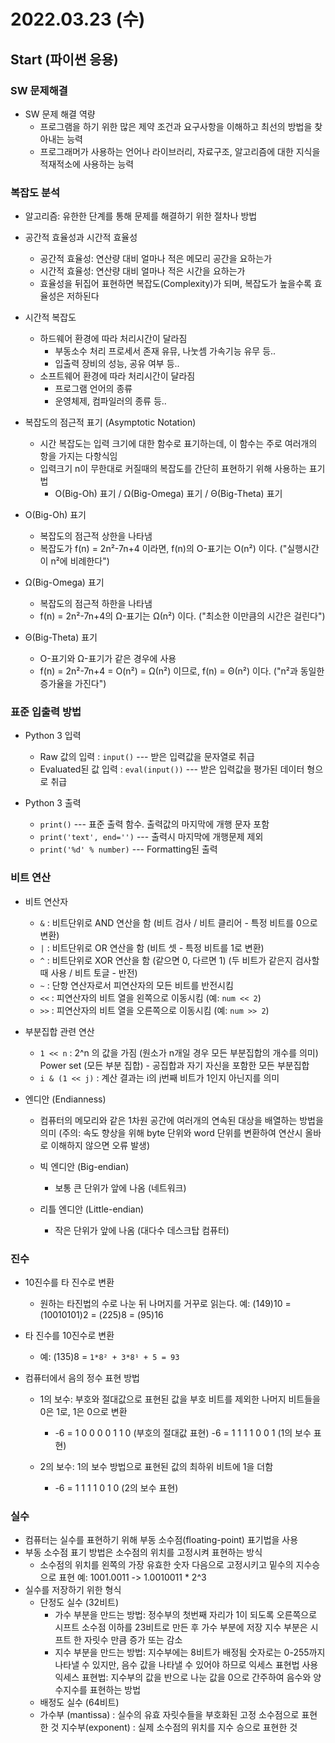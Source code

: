 # 2022.03.23 (수)

## Start (파이썬 응용)



### SW 문제해결

- SW 문제 해결 역량
  - 프로그램을 하기 위한 많은 제약 조건과 요구사항을 이해하고 최선의 방법을 찾아내는 능력
  - 프로그래머가 사용하는 언어나 라이브러리, 자료구조, 알고리즘에 대한 지식을 적재적소에 사용하는 능력




### 복잡도 분석

- 알고리즘: 유한한 단계를 통해 문제를 해결하기 위한 절차나 방법
- 공간적 효율성과 시간적 효율성
  - 공간적 효율성: 연산량 대비 얼마나 적은 메모리 공간을 요하는가
  - 시간적 효율성: 연산량 대비 얼마나 적은 시간을 요하는가
  - 효율성을 뒤집어 표현하면 복잡도(Complexity)가 되며, 복잡도가 높을수록 효율성은 저하된다

- 시간적 복잡도
  - 하드웨어 환경에 따라 처리시간이 달라짐
    - 부동소수 처리 프로세서 존재 유뮤, 나눗셈 가속기능 유무 등..
    - 입출력 장비의 성능, 공유 여부 등..
  - 소프트웨어 환경에 따라 처리시간이 달라짐
    - 프로그램 언어의 종류
    - 운영체제, 컴파일러의 종류 등..

- 복잡도의 점근적 표기 (Asymptotic Notation)
  - 시간 복잡도는 입력 크기에 대한 함수로 표기하는데, 이 함수는 주로 여러개의 항을 가지는 다항식임
  - 입력크기 n이 무한대로 커질때의 복잡도를 간단히 표현하기 위해 사용하는 표기법
    - O(Big-Oh) 표기  /  Ω(Big-Omega) 표기  /  Θ(Big-Theta) 표기

- O(Big-Oh) 표기
  - 복잡도의 점근적 상한을 나타냄
  - 복잡도가 f(n) = 2n²-7n+4 이라면, f(n)의 O-표기는 O(n²) 이다. ("실행시간이 n²에 비례한다")

- Ω(Big-Omega) 표기
  - 복잡도의 점근적 하한을 나타냄
  - f(n) = 2n²-7n+4의 Ω-표기는 Ω(n²) 이다. ("최소한 이만큼의 시간은 걸린다")

- Θ(Big-Theta) 표기
  - O-표기와 Ω-표기가 같은 경우에 사용
  - f(n) = 2n²-7n+4 = O(n²) = Ω(n²) 이므로, f(n) = Θ(n²) 이다. ("n²과 동일한 증가율을 가진다")





### 표준 입출력 방법

- Python 3 입력
  - Raw 값의 입력 : `input()`   ---   받은 입력값을 문자열로 취급
  - Evaluated된 값 입력 : `eval(input())`   ---   받은 입력값을 평가된 데이터 형으로 취급

- Python 3 출력
  - `print()`   ---   표준 출력 함수. 출력값의 마지막에 개행 문자 포함
  - `print('text', end='')`   ---   출력시 마지막에 개행문제 제외
  - `print('%d' % number)`   ---   Formatting된 출력




### 비트 연산

- 비트 연산자
  - `&` : 비트단위로 AND 연산을 함 (비트 검사 / 비트 클리어 - 특정 비트를 0으로 변환)
  - `|` : 비트단위로 OR 연산을 함 (비트 셋 - 특정 비트를 1로 변환)
  - `^` : 비트단위로 XOR 연산을 함 (같으면 0, 다르면 1) (두 비트가 같은지 검사할때 사용 / 비트 토글 - 반전)
  - `~` : 단항 연산자로서 피연산자의 모든 비트를 반전시킴
  - `<<` : 피연산자의 비트 열을 왼쪽으로 이동시킴 (예: `num << 2`)
  - `>>` : 피연산자의 비트 열을 오른쪽으로 이동시킴 (예: `num >> 2`)

- 부분집합 관련 연산
  - `1 << n` : 2^n 의 값을 가짐 (원소가 n개일 경우 모든 부분집합의 개수를 의미)
    Power set (모든 부분 집합) - 공집합과 자기 자신을 포함한 모든 부분집합
  - `i & (1 << j)` : 계산 결과는 i의 j번째 비트가 1인지 아닌지를 의미

- 엔디안 (Endianness)
  - 컴퓨터의 메모리와 같은 1차원 공간에 여러개의 연속된 대상을 배열하는 방법을 의미
    (주의: 속도 향상을 위해 byte 단위와 word 단위를 변환하여 연산시 올바로 이해하지 않으면 오류 발생)
  - 빅 엔디안 (Big-endian)
    - 보통 큰 단위가 앞에 나옴 (네트워크)

  - 리틀 엔디안 (Little-endian)
    - 작은 단위가 앞에 나옴 (대다수 데스크탑 컴퓨터)




### 진수

- 10진수를 타 진수로 변환
  - 원하는 타진법의 수로 나눈 뒤 나머지를 거꾸로 읽는다.
    예: (149)10 = (10010101)2 = (225)8 = (95)16

- 타 진수를 10진수로 변환
  - 예: (135)8 = `1*8² + 3*8¹ + 5 = 93`

- 컴퓨터에서 음의 정수 표현 방법
  - 1의 보수: 부호와 절대값으로 표현된 값을 부호 비트를 제외한 나머지 비트들을 0은 1로, 1은 0으로 변환
    - -6 = 1 0 0 0 0 1 1 0 (부호의 절대값 표현)
      -6 = 1 1 1 1 0 0 1 (1의 보수 표현)

  - 2의 보수: 1의 보수 방법으로 표현된 값의 최하위 비트에 1을 더함
    - -6 = 1 1 1 1 0 1 0 (2의 보수 표현)




### 실수

- 컴퓨터는 실수를 표현하기 위해 부동 소수점(floating-point) 표기법을 사용
- 부동 소수점 표기 방법은 소수점의 위치를 고정시켜 표현하는 방식
  - 소수점의 위치를 왼쪽의 가장 유효한 숫자 다음으로 고정시키고 밑수의 지수승으로 표현
    예: 1001.0011 -> 1.0010011 * 2^3
- 실수를 저장하기 위한 형식
  - 단정도 실수 (32비트)
    - 가수 부분을 만드는 방법:
      정수부의 첫번째 자리가 1이 되도록 오른쪽으로 시프트
      소수점 이하를 23비트로 만든 후 가수 부분에 저장
      지수 부분은 시프트 한 자릿수 만큼 증가 또는 감소
    - 지수 부분을 만드는 방법:
      지수부에는 8비트가 배정됨
      숫자로는 0-255까지 나타낼 수 있지만, 음수 값을 나타낼 수 있어야 하므로 익세스 표현법 사용
      익세스 표현법: 지수부의 값을 반으로 나눈 값을 0으로 간주하여 음수와 양수지수를 표현하는 방법
  - 배정도 실수 (64비트)
  - 가수부 (mantissa) : 실수의 유효 자릿수들을 부호화된 고정 소수점으로 표현한 것
    지수부(exponent) : 실제 소수점의 위치를 지수 승으로 표현한 것
